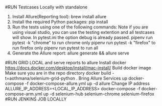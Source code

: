 #RUN Testcases Locally with standalone
1. Install Allure(Reporting tool):
brew install allure
2. Install the required Python packages:
pip install
3. Run the tests using one of the following commands:
Note if you are using visual studio, you can use the testing extention and all testcases will show. In pytest.ini the option debug is already passed.
pipenv run pytest -k "chrome" to run chrome only
pipenv run pytest -k "firefox" to run firefox only
pipenv run pytest to run all
4. Generate the Allure report:
allure generate && allure serve

#RUN GRID LOCAL and serve reports to allure
Install docker https://docs.docker.com/desktop/install/mac-install/
Build docker image
Make sure you are in the repo directory
docker build -t=aothmana/selenium-grid-python .
Bring Allure Services up
docker-compose -f docker-compose-allure.yml up -d allure
Change IP address
ALLURE_IP_ADDRESS=<LOCAL_IP_ADDRESS> docker-compose -f docker-compose-arm.yml up -d selenium-hub  selenium-chrome  selenium-firefox
#RUN JENKINS JOB LOCALLY


